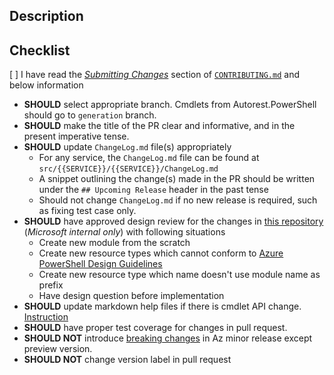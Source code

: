 <!-- DO NOT DELETE THIS TEMPLATE -->

## Description

<!-- Please add a brief description of the changes made in this PR -->

## Checklist

[ ] I have read the [_Submitting Changes_](../blob/main/CONTRIBUTING.md#submitting-changes) section of [`CONTRIBUTING.md`](../blob/main/CONTRIBUTING.md) and below information

- **SHOULD** select appropriate branch. Cmdlets from Autorest.PowerShell should go to `generation` branch. 
- **SHOULD** make the title of the PR clear and informative, and in the present imperative tense. 
- **SHOULD** update `ChangeLog.md` file(s) appropriately
    - For any service, the `ChangeLog.md` file can be found at `src/{{SERVICE}}/{{SERVICE}}/ChangeLog.md`
    - A snippet outlining the change(s) made in the PR should be written under the `## Upcoming Release` header in the past tense
    - Should not change `ChangeLog.md` if no new release is required, such as fixing test case only.
- **SHOULD** have approved design review for the changes in [this repository](https://github.com/Azure/azure-powershell-cmdlet-review-pr) (_Microsoft internal only_) with following situations
    - Create new module from the scratch
    - Create new resource types which cannot conform to [Azure PowerShell Design Guidelines](../blob/main/documentation/development-docs/design-guidelines)
    - Create new resource type which name doesn't use module name as prefix
    - Have design question before implementation
- **SHOULD** update markdown help files if there is cmdlet API change. [Instruction](../blob/main/documentation/development-docs/help-generation.md#updating-all-markdown-files-in-a-module)
- **SHOULD** have proper test coverage for changes in pull request.
- **SHOULD NOT** introduce [breaking changes](../blob/main/documentation/breaking-changes/breaking-changes-definition.md) in Az minor release except preview version.
- **SHOULD NOT** change version label in pull request 

